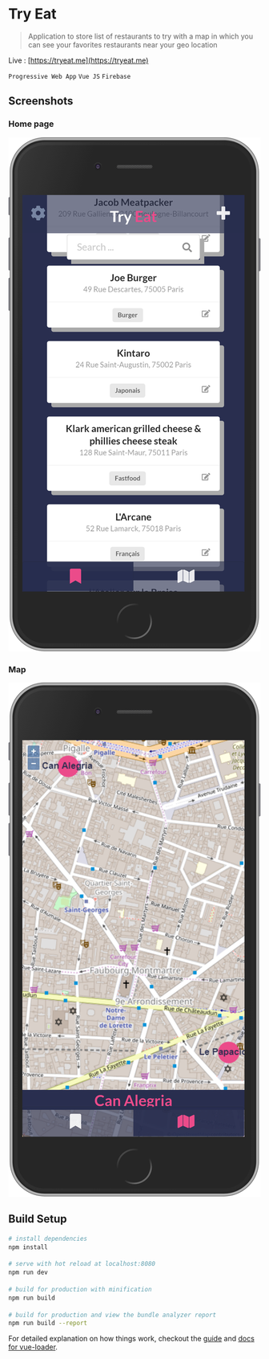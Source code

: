 # Try Eat

> Application to store list of restaurants to try with a map in which you can see your favorites restaurants near your geo location

Live : [https://tryeat.me](https://tryeat.me)

`Progressive Web App` `Vue JS` `Firebase`

## Screenshots

### Home page

![](https://github.com/ismailnguyen/TryEat/raw/master/screenshots/home.png)

### Map

![](https://github.com/ismailnguyen/TryEat/raw/master/screenshots/map.png)


## Build Setup

``` bash
# install dependencies
npm install

# serve with hot reload at localhost:8080
npm run dev

# build for production with minification
npm run build

# build for production and view the bundle analyzer report
npm run build --report
```

For detailed explanation on how things work, checkout the [guide](http://vuejs-templates.github.io/webpack/) and [docs for vue-loader](http://vuejs.github.io/vue-loader).
